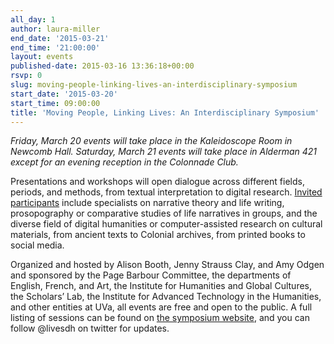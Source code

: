 ```yaml
---
all_day: 1
author: laura-miller
end_date: '2015-03-21'
end_time: '21:00:00'
layout: events
published-date: 2015-03-16 13:36:18+00:00
rsvp: 0
slug: moving-people-linking-lives-an-interdisciplinary-symposium
start_date: '2015-03-20'
start_time: 09:00:00
title: 'Moving People, Linking Lives: An Interdisciplinary Symposium'
---
```


_Friday, March 20 events will take place in the Kaleidoscope Room in Newcomb Hall.
Saturday, March 21 events will take place in Alderman 421 except for an evening reception in the Colonnade Club._

Presentations and workshops will open dialogue across different fields, periods, and methods, from textual interpretation to digital research. [Invited participants](http://movingpeoplelinkinglives.org/abstracts/) include specialists on narrative theory and life writing, prosopography or comparative studies of life narratives in groups, and the diverse field of digital humanities or computer-assisted research on cultural materials, from ancient texts to Colonial archives, from printed books to social media.

Organized and hosted by Alison Booth, Jenny Strauss Clay, and Amy Odgen and sponsored by the Page Barbour Committee, the departments of English, French, and Art, the Institute for Humanities and Global Cultures, the Scholars’ Lab, the Institute for Advanced Technology in the Humanities, and other entities at UVa, all events are free and open to the public. A full listing of sessions can be found on [the symposium website](http://movingpeoplelinkinglives.org/), and you can follow @livesdh on twitter for updates.
